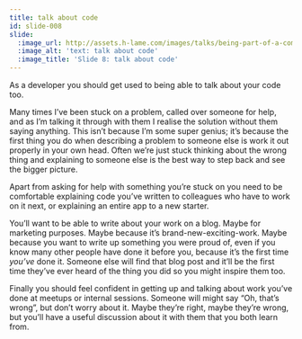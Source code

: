 ```yaml
---
title: talk about code
id: slide-008
slide:
  :image_url: http://assets.h-lame.com/images/talks/being-part-of-a-community/slides/008.png
  :image_alt: 'text: talk about code'
  :image_title: 'Slide 8: talk about code'
---
```

As a developer you should get used to being able to talk about your code too.

Many times I’ve been stuck on a problem, called over someone for help, and as I’m talking it through with them I realise the solution without them saying anything.  This isn’t because I’m some super genius; it’s because the first thing you do when describing a problem to someone else is work it out properly in your own head.  Often we’re just stuck thinking about the wrong thing and explaining to someone else is the best way to step back and see the bigger picture.

Apart from asking for help with something you’re stuck on you need to be comfortable explaining code you’ve written to colleagues who have to work on it next, or explaining an entire app to a new starter.

You’ll want to be able to write about your work on a blog.  Maybe for marketing purposes. Maybe because it’s brand-new-exciting-work.  Maybe because you want to write up something you were proud of, even if you know many other people have done it before you, because it’s the first time *you’ve* done it.  Someone else will find that blog post and it’ll be the first time they’ve ever heard of the thing you did so you might inspire them too.

Finally you should feel confident in getting up and talking about work you’ve done at meetups or internal sessions.  Someone will might say “Oh, that’s wrong”, but don’t worry about it.  Maybe they’re right, maybe they’re wrong, but you’ll have a useful discussion about it with them that you both learn from.
